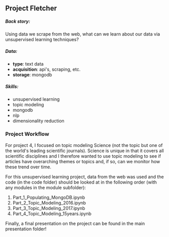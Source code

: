 ## Project Fletcher

##### Back story:

Using data we scrape from the web, what can we learn about our data via unsupervised learning techniques?

##### Data:

 * **type**: text data
 * **acquisition**: api's, scraping, etc.
 * **storage**: mongodb

##### Skills:

   * unsupervised learning
   * topic modeling
   * mongodb
   * nlp
   * dimensionality reduction

### Project Workflow

For project 4, I focused on topic modeling Science (not the topic but one of the world's
leading scientific journals). Science is unique in that it covers all scientific disciplines
and I therefore wanted to use topic modeling to see if articles have overarching themes or topics and, if so, can we monitor how these trend over time.

For this unsupervised learning project, data from the web was used and the code (in the code folder)
should be looked at in the following order (with any modules in the module subfolder):

1. Part_1_Populating_MongoDB.ipynb
2. Part_2_Topic_Modeling_2016.ipynb
3. Part_3_Topic_Modeling_2017.ipynb
4. Part_4_Topic_Modeling_15years.ipynb

Finally, a final presentation on the project can be found in the main presentation folder!

